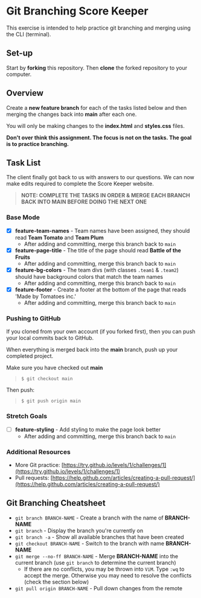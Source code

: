 # Git Branching Score Keeper

This exercise is intended to help practice git branching and merging using the CLI (terminal).

## Set-up

Start by **forking** this repository. Then **clone** the forked repository to your computer. 


## Overview

Create a **new feature branch** for each of the tasks listed below and then merging the changes back into **main** after each one. 

You will only be making changes to the **index.html** and **styles.css** files. 

**Don't over think this assignment. The focus is not on the tasks. The goal is to practice branching.**


## Task List

The client finally got back to us with answers to our questions. We can now make edits required to complete the Score Keeper website.

> **NOTE: COMPLETE THE TASKS IN ORDER & MERGE EACH BRANCH BACK INTO MAIN BEFORE DOING THE NEXT ONE**

### Base Mode

- [X] **feature-team-names** - Team names have been assigned, they should read **Team Tomato** and **Team Plum**
   - After adding and committing, merge this branch back to `main`
- [X] **feature-page-title** - The title of the page should read **Battle of the Fruits**
   - After adding and committing, merge this branch back to `main`
- [X] **feature-bg-colors** - The team divs (with classes `.team1` & `.team2`) should have background colors that match the team names
   - After adding and committing, merge this branch back to `main`
- [X] **feature-footer** - Create a footer at the bottom of the page that reads 'Made by Tomatoes inc.'
   - After adding and committing, merge this branch back to `main`

### Pushing to GitHub

If you cloned from your own account (if you forked first), then you can push your local commits back to GitHub. 

When everything is merged back into the **main** branch, push up your completed project. 

Make sure you have checked out **main**

> `$ git checkout main`

Then push:

> `$ git push origin main`


### Stretch Goals

- [ ] **feature-styling** - Add styling to make the page look better
   - After adding and committing, merge this branch back to `main`

### Additional Resources

- More Git practice: [https://try.github.io/levels/1/challenges/1](https://try.github.io/levels/1/challenges/1)
- Pull requests: [https://help.github.com/articles/creating-a-pull-request/](https://help.github.com/articles/creating-a-pull-request/)


## Git Branching Cheatsheet

- `git branch BRANCH-NAME` - Create a branch with the name of **BRANCH-NAME**
- `git branch` - Display the branch you're currently on
- `git branch -a` - Show all available branches that have been created
- `git checkout BRANCH-NAME` - Switch to the branch with name **BRANCH-NAME**
- `git merge --no-ff BRANCH-NAME` - Merge **BRANCH-NAME** into the current branch (use `git branch` to determine the current branch)
   - If there are no conflicts, you may be thrown into `ViM`. Type `:wq` to accept the merge. Otherwise you may need to resolve the conflicts (check the section below)
- `git pull origin BRANCH-NAME` - Pull down changes from the remote
